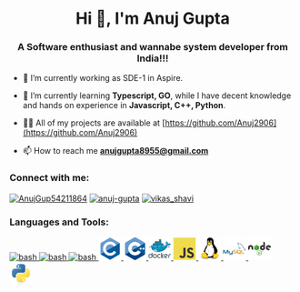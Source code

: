 <h1 align="center">Hi 👋, I'm Anuj Gupta</h1>
<h3 align="center">A Software enthusiast and wannabe system developer from India!!!</h3>

- 🔭 I’m currently working as SDE-1 in Aspire.

- 🌱 I’m currently learning **Typescript, GO**, while I have decent knowledge and hands on experience in **Javascript, C++, Python**.

- 👨‍💻 All of my projects are available at [https://github.com/Anuj2906](https://github.com/Anuj2906)
  
- 📫 How to reach me **anujgupta8955@gmail.com**

<h3 align="left">Connect with me:</h3>
<p align="left">
<a href="https://twitter.com/AnujGup54211864" target="blank"><img align="center" src="https://raw.githubusercontent.com/rahuldkjain/github-profile-readme-generator/master/src/images/icons/Social/twitter.svg" alt="AnujGup54211864" height="30" width="40" /></a>
<a href="https://linkedin.com/in/anuj-gupta-b8307b206" target="blank"><img align="center" src="https://raw.githubusercontent.com/rahuldkjain/github-profile-readme-generator/master/src/images/icons/Social/linked-in-alt.svg" alt="anuj-gupta" height="30" width="40" /></a>
<a href="https://instagram.com/d.e.a.d_orc" target="blank"><img align="center" src="https://raw.githubusercontent.com/rahuldkjain/github-profile-readme-generator/master/src/images/icons/Social/instagram.svg" alt="vikas_shavi" height="30" width="40" /></a>
</p>

<h3 align="left">Languages and Tools:</h3>
<p align="left"></a> <a href="https://go.dev/" target="_blank" rel="noreferrer"> <img src="https://imgs.search.brave.com/d-7oanK5S17FHWy2GOW7pdIiLYHwmgxPidfwIWSAWq0/rs:fit:860:0:0:0/g:ce/aHR0cHM6Ly90eXBl/c2NyaXB0LWVzbGlu/dC5pby9pbWcvdHlw/ZXNjcmlwdC5zdmc"  alt="bash" width="40" height="40"/> <a href="https://www.typescriptlang.org/" target="_blank" rel="noreferrer"> <img src="https://imgs.search.brave.com/umEeZdxCg1Y4h3F5XYR-9N4pwG_QtjUri4eIgWilH0k/rs:fit:860:0:0:0/g:ce/aHR0cHM6Ly91cGxv/YWQud2lraW1lZGlh/Lm9yZy93aWtpcGVk/aWEvY29tbW9ucy90/aHVtYi8wLzA1L0dv/X0xvZ29fQmx1ZS5z/dmcvMjIwcHgtR29f/TG9nb19CbHVlLnN2/Zy5wbmc"  alt="bash" width="40" height="40"/> </a><a href="https://www.gnu.org/software/bash/" target="_blank" rel="noreferrer"> <img src="https://www.vectorlogo.zone/logos/gnu_bash/gnu_bash-icon.svg" alt="bash" width="40" height="40"/> </a> <a href="https://www.cprogramming.com/" target="_blank" rel="noreferrer"> <img src="https://raw.githubusercontent.com/devicons/devicon/master/icons/c/c-original.svg" alt="c" width="40" height="40"/> </a> <a href="https://www.w3schools.com/cpp/" target="_blank" rel="noreferrer"> <img src="https://raw.githubusercontent.com/devicons/devicon/master/icons/cplusplus/cplusplus-original.svg" alt="cplusplus" width="40" height="40"/> </a> </a> <a href="https://www.docker.com/" target="_blank" rel="noreferrer"> <img src="https://raw.githubusercontent.com/devicons/devicon/master/icons/docker/docker-original-wordmark.svg" alt="docker" width="40" height="40"/> </a> <a href="https://developer.mozilla.org/en-US/docs/Web/JavaScript" target="_blank" rel="noreferrer"> <img src="https://raw.githubusercontent.com/devicons/devicon/master/icons/javascript/javascript-original.svg" alt="javascript" width="40" height="40"/> </a> <a href="https://www.linux.org/" target="_blank" rel="noreferrer"> <img src="https://raw.githubusercontent.com/devicons/devicon/master/icons/linux/linux-original.svg" alt="linux" width="40" height="40"/> </a> <a href="https://www.mysql.com/" target="_blank" rel="noreferrer"> <img src="https://raw.githubusercontent.com/devicons/devicon/master/icons/mysql/mysql-original-wordmark.svg" alt="mysql" width="40" height="40"/> </a> <a href="https://nodejs.org" target="_blank" rel="noreferrer"> <img src="https://raw.githubusercontent.com/devicons/devicon/master/icons/nodejs/nodejs-original-wordmark.svg" alt="nodejs" width="40" height="40"/> </a> <a href="https://www.python.org" target="_blank" rel="noreferrer"> <img src="https://raw.githubusercontent.com/devicons/devicon/master/icons/python/python-original.svg" alt="python" width="40" height="40"/> </a> </p>
